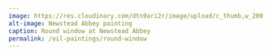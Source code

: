 ```yaml
---
image: https://res.cloudinary.com/dtn9ari2r/image/upload/c_thumb,w_200,g_face/v1533736875/oils/paint002.jpg
alt-image: Newstead Abbey painting
caption: Round window at Newstead Abbey
permalink: /oil-paintings/round-window
--- 
```

